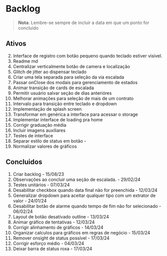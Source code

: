 # Backlog

>**Nota**: Lembre-se sempre de incluir a data em que um ponto for concluido 

## Ativos
2. Interface de registro com botão pequeno quando teclado estiver visível.
4. Readme md
6. Centralizar verticalmente botão de camera e localização
7. Glitch de jitter ao dispensar teclado
9. Criar uma tela separada para seleção da via escalada
10. Passar onClose dos modais para gerenciamento de estados
13. Animar transição de cards de escalada
15. Permitir usuário salvar seção de dias anterióres
16. Melhorar animações para seleção de mais de um contrato
20. Intervalo para transição entre teclado e dropdown
22. Implementação de splash screen
23. Transformar em genérica a interface para acessar o storage
24. Implementar interface de loading pra home
25. Corrigir graduação média
27. Incluir imagens auxiliares
28. Testes de interface
30. Separar estilo de status em botão - 
31. Normalizar valores de gráficos


## Concluidos
1. Criar backlog - 15/08/23
3. Observações ao concluir uma seção de escalada. - 29/02/24
5. Testes unitários - 07/03/24
8. Desabilitar checkbox quando data final não for preenchida - 12/03/24
11. Generalizar dropdown para aceitar qualquer tipo com um extrator de valor - 24/01/24
12. Desabilitar botão de alarme quando tempo de fim não for selecionado - 06/02/24
14. Layout de botão desativado outline - 13/03/24
17. Animar gráfico de tentativas - 12/03/24
18. Corrigir alinhamento de gráficos - 14/03/24
19. Organizar calculos para gráficos em regras de negócio - 15/03/24
21. Remover onsight de status possível - 17/03/24
26. Corrigir esforço médio - 04/03/24
29. Deixar barra de status roxa - 17/03/24